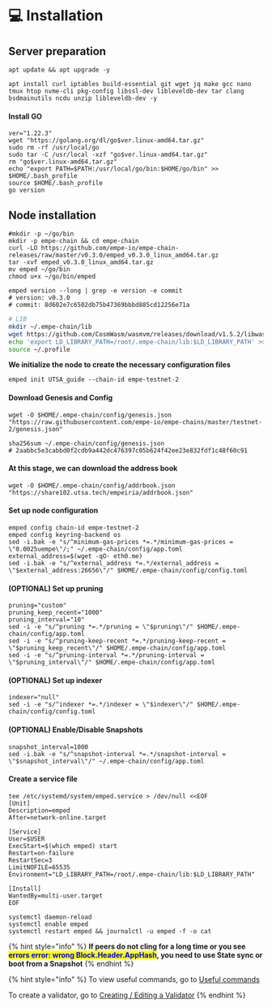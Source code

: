 # 💻 Installation

## Server preparation

```shell
apt update && apt upgrade -y
```

```shell
apt install curl iptables build-essential git wget jq make gcc nano tmux htop nvme-cli pkg-config libssl-dev libleveldb-dev tar clang bsdmainutils ncdu unzip libleveldb-dev -y
```

#### Install GO

```shell
ver="1.22.3"
wget "https://golang.org/dl/go$ver.linux-amd64.tar.gz"
sudo rm -rf /usr/local/go
sudo tar -C /usr/local -xzf "go$ver.linux-amd64.tar.gz"
rm "go$ver.linux-amd64.tar.gz"
echo "export PATH=$PATH:/usr/local/go/bin:$HOME/go/bin" >> $HOME/.bash_profile
source $HOME/.bash_profile
go version
```

## Node installation

```shell
#mkdir -p ~/go/bin
mkdir -p empe-chain && cd empe-chain
curl -LO https://github.com/empe-io/empe-chain-releases/raw/master/v0.3.0/emped_v0.3.0_linux_amd64.tar.gz
tar -xvf emped_v0.3.0_linux_amd64.tar.gz
mv emped ~/go/bin
chmod u+x ~/go/bin/emped

emped version --long | grep -e version -e commit
# version: v0.3.0
# commit: 8d602e7c6502db75b47369bbbd885cd12256e71a
```

```bash
# LIB
mkdir ~/.empe-chain/lib
wget https://github.com/CosmWasm/wasmvm/releases/download/v1.5.2/libwasmvm.x86_64.so -P $HOME/.empe-chain/lib
echo 'export LD_LIBRARY_PATH=/root/.empe-chain/lib:$LD_LIBRARY_PATH' >> ~/.profile
source ~/.profile
```

**We initialize the node to create the necessary configuration files**

```shell
emped init UTSA_guide --chain-id empe-testnet-2
```

#### Download Genesis and Config

```shell
wget -O $HOME/.empe-chain/config/genesis.json "https://raw.githubusercontent.com/empe-io/empe-chains/master/testnet-2/genesis.json"

sha256sum ~/.empe-chain/config/genesis.json
# 2aabbc5e3cabbd0f2cdb9a442dc476397c05b624f42ee23e832fdf1c48f60c91
```

#### At this stage, we can download the address book

```shell
wget -O $HOME/.empe-chain/config/addrbook.json "https://share102.utsa.tech/empeiria/addrbook.json"
```

#### Set up node configuration

```shell
emped config chain-id empe-testnet-2 
emped config keyring-backend os
sed -i.bak -e "s/^minimum-gas-prices *=.*/minimum-gas-prices = \"0.0025uempe\"/;" ~/.empe-chain/config/app.toml
external_address=$(wget -qO- eth0.me)
sed -i.bak -e "s/^external_address *=.*/external_address = \"$external_address:26656\"/" $HOME/.empe-chain/config/config.toml
```

#### (OPTIONAL) Set up pruning

```shell
pruning="custom"
pruning_keep_recent="1000"
pruning_interval="10"
sed -i -e "s/^pruning *=.*/pruning = \"$pruning\"/" $HOME/.empe-chain/config/app.toml
sed -i -e "s/^pruning-keep-recent *=.*/pruning-keep-recent = \"$pruning_keep_recent\"/" $HOME/.empe-chain/config/app.toml
sed -i -e "s/^pruning-interval *=.*/pruning-interval = \"$pruning_interval\"/" $HOME/.empe-chain/config/app.toml
```

#### (OPTIONAL) Set up indexer

```shell
indexer="null"
sed -i -e "s/^indexer *=.*/indexer = \"$indexer\"/" $HOME/.empe-chain/config/config.toml
```

#### (OPTIONAL) Enable/Disable Snapshots

```shell
snapshot_interval=1000
sed -i.bak -e "s/^snapshot-interval *=.*/snapshot-interval = \"$snapshot_interval\"/" ~/.empe-chain/config/app.toml
```

#### Create a service file

```shell
tee /etc/systemd/system/emped.service > /dev/null <<EOF
[Unit]
Description=emped
After=network-online.target

[Service]
User=$USER
ExecStart=$(which emped) start
Restart=on-failure
RestartSec=3
LimitNOFILE=65535
Environment="LD_LIBRARY_PATH=/root/.empe-chain/lib:$LD_LIBRARY_PATH"

[Install]
WantedBy=multi-user.target
EOF
```

```shell
systemctl daemon-reload
systemctl enable emped
systemctl restart emped && journalctl -u emped -f -o cat
```

{% hint style="info" %}
**If peers do not cling for a long time or you see&#x20;**<mark style="color:blue;">**errors error: wrong Block.Header.AppHash**</mark>**, you need to use State sync or boot from a Snapshot**
{% endhint %}

{% hint style="info" %}
To view useful commands, go to [Useful commands](https://utsa.gitbook.io/services/cosmos-wiki/useful-commands)

To create a validator, go to [Creating / Editing a Validator](https://utsa.gitbook.io/services/cosmos-wiki/creating-editing-a-validator)
{% endhint %}
